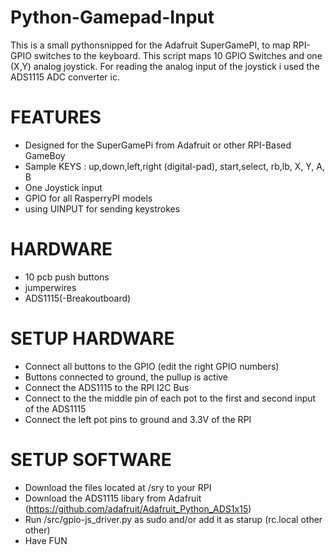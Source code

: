 # Python-Gamepad-Input
This is a small pythonsnipped for the Adafruit SuperGamePI, to map RPI-GPIO switches to the keyboard.
This script maps 10 GPIO Switches and one (X,Y) analog joystick. 
For reading the analog input of the joystick i used the ADS1115 ADC converter ic.

# FEATURES
* Designed for the SuperGamePi from Adafruit or other RPI-Based GameBoy
* Sample KEYS : up,down,left,right (digital-pad), start,select, rb,lb, X, Y, A, B
* One Joystick input
* GPIO for all RasperryPI models
* using UINPUT for sending keystrokes

# HARDWARE
* 10 pcb push buttons
* jumperwires
* ADS1115(-Breakoutboard)

# SETUP HARDWARE
* Connect all buttons to the GPIO (edit the right GPIO numbers)
* Buttons connected to ground, the pullup is active
* Connect the ADS1115 to the RPI I2C Bus
* Connect to the the middle pin of each pot to the first and second input of the ADS1115
* Connect the left pot pins to ground and 3.3V of the RPI

# SETUP SOFTWARE
* Download the files located at /sry to your RPI
* Download the ADS1115 libary from Adafruit (https://github.com/adafruit/Adafruit_Python_ADS1x15)
* Run /src/gpio-js_driver.py as sudo and/or add it as starup (rc.local other other)
* Have FUN

